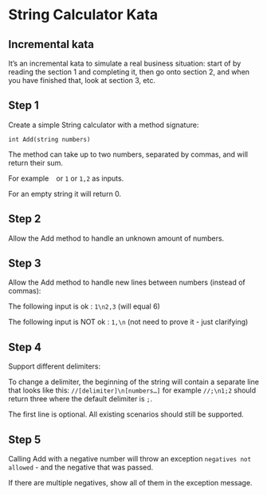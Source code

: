 # String Calculator Kata


## Incremental kata
It’s an incremental kata to simulate a real business situation: start of by reading the section 1 and completing it, then go onto section 2, and when you have finished that, look at section 3, etc.

## Step 1
Create a simple String calculator with a method signature:
   
    int Add(string numbers)

The method can take up to two numbers, separated by commas, and will return their sum.

For example ` ` or `1` or `1,2` as inputs.

For an empty string it will return 0.

## Step 2
Allow the Add method to handle an unknown amount of numbers.

## Step 3
Allow the Add method to handle new lines between numbers (instead of commas):

The following input is ok : `1\n2,3` (will equal 6)

The following input is NOT ok : `1,\n` (not need to prove it - just clarifying)

## Step 4
Support different delimiters:

To change a delimiter, the beginning of the string will contain a separate line that looks like this: `//[delimiter]\n[numbers…]` for example `//;\n1;2` should return three where the default delimiter is `;`.

The first line is optional. All existing scenarios should still be supported.

## Step 5
Calling Add with a negative number will throw an exception `negatives not allowed` - and the negative that was passed.

If there are multiple negatives, show all of them in the exception message.
